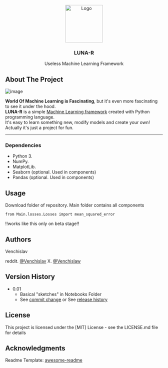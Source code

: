<!-- Improved compatibility of back to top link: See: https://github.com/othneildrew/Best-README-Template/pull/73 -->


<!-- PROJECT LOGO -->
<br />
<div align="center">
  <a href="https://project9540659.tilda.ws/lunar">
    <img src="https://i.ibb.co/pZFryrQ/logo-no-bg-transformed.png" alt="Logo" width="120" height="120">
  </a>

  <h3 align="center">LUNA-R</h3>

  <p align="center">
    Useless Machine Learning Framework
    <br />
</div>


<!-- ABOUT THE PROJECT -->
## About The Project
![image](https://github.com/Venchislav/LUNA-R/assets/97972996/11b8accc-2072-421a-95fa-5ee436e35e59)


**World Of Machine Learning is Fascinating**, but it's even more fascinating to see it under the hood. <br> **LUNA-R** is a simple <ins>Machine Learning framework</ins> created with Python programming language. <br> It's easy to learn something new, modify models and create your own! <br>
Actually it's just a project for fun.
___

### Dependencies

* Python 3.
* NumPy.
* MatplotLib.
* Seaborn (optional. Used in components)
* Pandas (optional. Used in components)

## Usage

Download folder of repository.
Main folder contains all components
```
from Main.losses.Losses import mean_squared_error
```
!!works like this only on beta stage!!

## Authors

Venchislav

reddit. [@Venchislav](https://www.reddit.com/user/Venchislav/)
X. [@Venchislaw](https://twitter.com/venchisla75545)

## Version History

* 0.01
    * Basical "sketches" in Notebooks Folder
    * See [commit change]() or See [release history]()

## License

This project is licensed under the [MIT] License - see the LICENSE.md file for details

## Acknowledgments

Readme Template:
[awesome-readme](https://github.com/matiassingers/awesome-readme)

